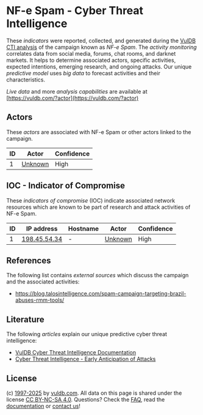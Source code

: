 # NF-e Spam - Cyber Threat Intelligence

These _indicators_ were reported, collected, and generated during the [VulDB CTI analysis](https://vuldb.com/?kb.cti) of the campaign known as _NF-e Spam_. The _activity monitoring_ correlates data from social media, forums, chat rooms, and darknet markets. It helps to determine associated actors, specific activities, expected intentions, emerging research, and ongoing attacks. Our unique _predictive model_ uses _big data_ to forecast activities and their characteristics.

_Live data_ and more _analysis capabilities_ are available at [https://vuldb.com/?actor](https://vuldb.com/?actor)

## Actors

These _actors_ are associated with NF-e Spam or other actors linked to the campaign.

ID | Actor | Confidence
-- | ----- | ----------
1 | [Unknown](https://vuldb.com/?actor.unknown) | High

## IOC - Indicator of Compromise

These _indicators of compromise_ (IOC) indicate associated network resources which are known to be part of research and attack activities of NF-e Spam.

ID | IP address | Hostname | Actor | Confidence
-- | ---------- | -------- | ----- | ----------
1 | [198.45.54.34](https://vuldb.com/?ip.198.45.54.34) | - | [Unknown](https://vuldb.com/?actor.unknown) | High

## References

The following list contains _external sources_ which discuss the campaign and the associated activities:

* https://blog.talosintelligence.com/spam-campaign-targeting-brazil-abuses-rmm-tools/

## Literature

The following _articles_ explain our unique predictive cyber threat intelligence:

* [VulDB Cyber Threat Intelligence Documentation](https://vuldb.com/?kb.cti)
* [Cyber Threat Intelligence - Early Anticipation of Attacks](https://www.scip.ch/en/?labs.20201022)

## License

(c) [1997-2025](https://vuldb.com/?kb.changelog) by [vuldb.com](https://vuldb.com/?kb.about). All data on this page is shared under the license [CC BY-NC-SA 4.0](https://creativecommons.org/licenses/by-nc-sa/4.0/). Questions? Check the [FAQ](https://vuldb.com/?kb.faq), read the [documentation](https://vuldb.com/?kb) or [contact us](https://vuldb.com/?contact)!

